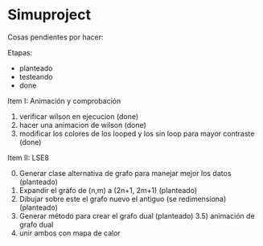 # Simuproject
Cosas pendientes por hacer:

Etapas: 
- planteado
- testeando
- done

Item I: Animación y comprobación

1) verificar wilson en ejecucion (done)
2) hacer una animacion de wilson (done)
3) modificar los colores de los looped y los sin loop para mayor contraste (done)

Item II: LSE8

0) Generar clase alternativa de grafo para manejar mejor los datos (planteado)
1) Expandir el grafo de (n,m) a (2n+1, 2m+1) (planteado)
2) Dibujar sobre este el grafo nuevo el antiguo (se redimensiona) (planteado)
3) Generar método para crear el grafo dual (planteado)
3.5) animación de grafo dual
4) unir ambos con mapa de calor

